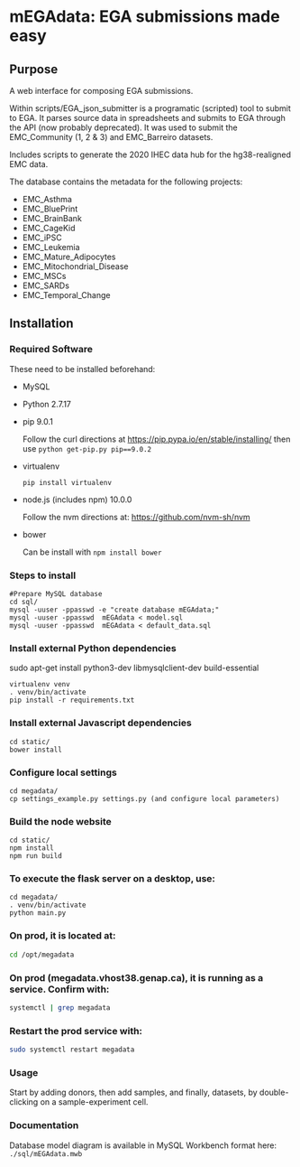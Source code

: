 # mEGAdata: EGA submissions made easy

## Purpose
A web interface for composing EGA submissions.

Within scripts/EGA_json_submitter is a programatic (scripted) tool to submit to EGA.  It parses source data in spreadsheets and submits to EGA through the API (now probably deprecated).  It was used to submit the EMC_Community (1, 2 & 3) and EMC_Barreiro datasets.

Includes scripts to generate the 2020 IHEC data hub for the hg38-realigned EMC data.

The database contains the metadata for the following projects:
* EMC_Asthma
* EMC_BluePrint
* EMC_BrainBank
* EMC_CageKid
* EMC_iPSC
* EMC_Leukemia
* EMC_Mature_Adipocytes
* EMC_Mitochondrial_Disease
* EMC_MSCs
* EMC_SARDs
* EMC_Temporal_Change

## Installation
### Required Software
These need to be installed beforehand:

* MySQL
* Python 2.7.17
* pip 9.0.1

  Follow the curl directions at https://pip.pypa.io/en/stable/installing/ then use `python get-pip.py pip==9.0.2`
* virtualenv

  `pip install virtualenv`
* node.js (includes npm) 10.0.0

  Follow the nvm directions at: https://github.com/nvm-sh/nvm
* bower

    Can be install with `npm install bower`

### Steps to install
```
#Prepare MySQL database
cd sql/
mysql -uuser -ppasswd -e "create database mEGAdata;"
mysql -uuser -ppasswd  mEGAdata < model.sql
mysql -uuser -ppasswd  mEGAdata < default_data.sql
```

### Install external Python dependencies
sudo apt-get install python3-dev libmysqlclient-dev build-essential
```
virtualenv venv
. venv/bin/activate
pip install -r requirements.txt
```

### Install external Javascript dependencies
```
cd static/
bower install
```

### Configure local settings
```
cd megadata/
cp settings_example.py settings.py (and configure local parameters)
```

### Build the node website
```
cd static/
npm install
npm run build
```
### To execute the flask server on a desktop, use:
```
cd megadata/
. venv/bin/activate
python main.py
```

### On prod, it is located at:
```bash
cd /opt/megadata
```

### On prod (megadata.vhost38.genap.ca), it is running as a service.  Confirm with:
```bash
systemctl | grep megadata
``` 

### Restart the prod service with:
```bash
sudo systemctl restart megadata
```

### Usage
Start by adding donors, then add samples, and finally, datasets, by double-clicking on a sample-experiment cell.

### Documentation

Database model diagram is available in MySQL Workbench format here: `./sql/mEGAdata.mwb`
